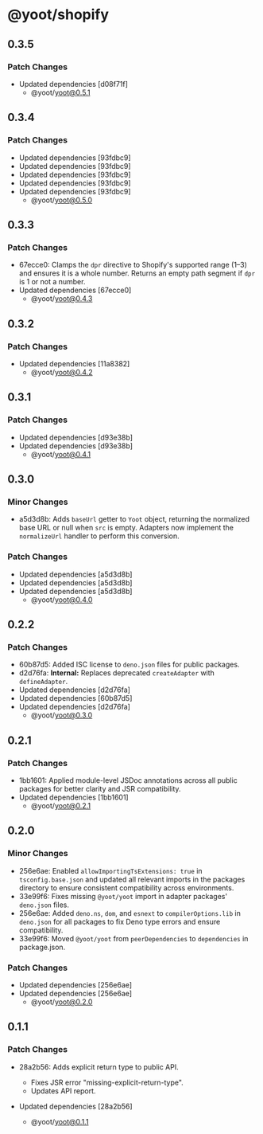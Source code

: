 # @yoot/shopify

## 0.3.5

### Patch Changes

- Updated dependencies [d08f71f]
  - @yoot/yoot@0.5.1

## 0.3.4

### Patch Changes

- Updated dependencies [93fdbc9]
- Updated dependencies [93fdbc9]
- Updated dependencies [93fdbc9]
- Updated dependencies [93fdbc9]
- Updated dependencies [93fdbc9]
  - @yoot/yoot@0.5.0

## 0.3.3

### Patch Changes

- 67ecce0: Clamps the `dpr` directive to Shopify's supported range (1–3) and ensures it is a whole number.
  Returns an empty path segment if `dpr` is 1 or not a number.
- Updated dependencies [67ecce0]
  - @yoot/yoot@0.4.3

## 0.3.2

### Patch Changes

- Updated dependencies [11a8382]
  - @yoot/yoot@0.4.2

## 0.3.1

### Patch Changes

- Updated dependencies [d93e38b]
- Updated dependencies [d93e38b]
  - @yoot/yoot@0.4.1

## 0.3.0

### Minor Changes

- a5d3d8b: Adds `baseUrl` getter to `Yoot` object, returning the normalized base URL or null when `src` is empty.
  Adapters now implement the `normalizeUrl` handler to perform this conversion.

### Patch Changes

- Updated dependencies [a5d3d8b]
- Updated dependencies [a5d3d8b]
- Updated dependencies [a5d3d8b]
  - @yoot/yoot@0.4.0

## 0.2.2

### Patch Changes

- 60b87d5: Added ISC license to `deno.json` files for public packages.
- d2d76fa: **Internal:** Replaces deprecated `createAdapter` with `defineAdapter`.
- Updated dependencies [d2d76fa]
- Updated dependencies [60b87d5]
- Updated dependencies [d2d76fa]
  - @yoot/yoot@0.3.0

## 0.2.1

### Patch Changes

- 1bb1601: Applied module-level JSDoc annotations across all public packages for better clarity and JSR compatibility.
- Updated dependencies [1bb1601]
  - @yoot/yoot@0.2.1

## 0.2.0

### Minor Changes

- 256e6ae: Enabled `allowImportingTsExtensions: true` in `tsconfig.base.json` and updated all relevant imports in the packages directory to ensure consistent compatibility across environments.
- 33e99f6: Fixes missing `@yoot/yoot` import in adapter packages' `deno.json` files.
- 256e6ae: Added `deno.ns`, `dom`, and `esnext` to `compilerOptions.lib` in `deno.json` for all packages to fix Deno type errors and ensure compatibility.
- 33e99f6: Moved `@yoot/yoot` from `peerDependencies` to `dependencies` in package.json.

### Patch Changes

- Updated dependencies [256e6ae]
- Updated dependencies [256e6ae]
  - @yoot/yoot@0.2.0

## 0.1.1

### Patch Changes

- 28a2b56: Adds explicit return type to public API.

  - Fixes JSR error "missing-explicit-return-type".
  - Updates API report.

- Updated dependencies [28a2b56]
  - @yoot/yoot@0.1.1
